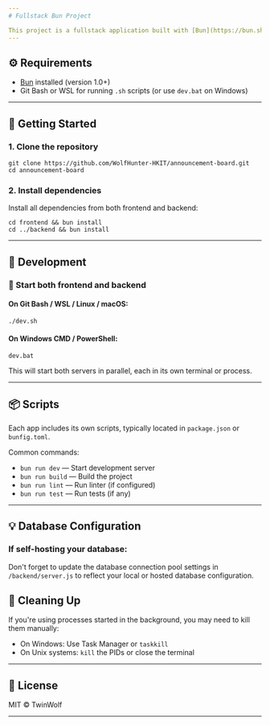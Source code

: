 ```yaml
---
# Fullstack Bun Project

This project is a fullstack application built with [Bun](https://bun.sh/), containing separate frontend and backend apps running in parallel.
---
```


## ⚙️ Requirements

-   [Bun](https://bun.sh/) installed (version 1.0+)
-   Git Bash or WSL for running `.sh` scripts (or use `dev.bat` on Windows)

---

## 🚀 Getting Started

### 1. Clone the repository

```
git clone https://github.com/WolfHunter-HKIT/announcement-board.git
cd announcement-board
```

### 2. Install dependencies

Install all dependencies from both frontend and backend:

```
cd frontend && bun install
cd ../backend && bun install
```

---

## 🧪 Development

### 🔁 Start both frontend and backend

#### On **Git Bash / WSL / Linux / macOS**:

```
./dev.sh
```

#### On **Windows CMD / PowerShell**:

```
dev.bat
```

This will start both servers in parallel, each in its own terminal or process.

---

## 📦 Scripts

Each app includes its own scripts, typically located in `package.json` or `bunfig.toml`.

Common commands:

-   `bun run dev` — Start development server
-   `bun run build` — Build the project
-   `bun run lint` — Run linter (if configured)
-   `bun run test` — Run tests (if any)

---

## 💡 Database Configuration

### If self-hosting your database:

Don't forget to update the database connection pool settings in `/backend/server.js` to reflect your local or hosted database configuration.

## 🧹 Cleaning Up

If you're using processes started in the background, you may need to kill them manually:

-   On Windows: Use Task Manager or `taskkill`
-   On Unix systems: `kill` the PIDs or close the terminal

---

## 📝 License

MIT © TwinWolf

---
